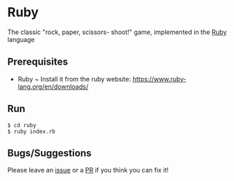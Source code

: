 # Ruby
The classic "rock, paper, scissors- shoot!" game, implemented in the [Ruby](https://www.ruby-lang.org/en/) language
## Prerequisites
* Ruby ~ Install it from the ruby website: https://www.ruby-lang.org/en/downloads/
## Run
```
$ cd ruby
$ ruby index.rb
```
## Bugs/Suggestions
Please leave an [issue](https://github.com/Dheirya/RockPaperScissorsIn10Langs/issues) or a [PR](https://github.com/Dheirya/RockPaperScissorsIn10Langs/pulls) if you think you can fix it!
